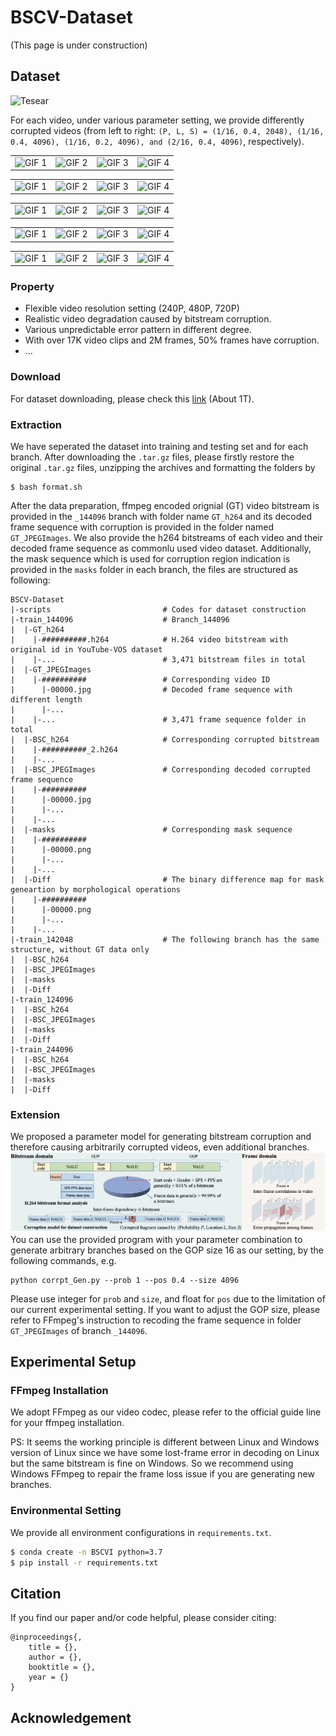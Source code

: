 # BSCV-Dataset
<!-- 
<p align="left">
    <a href=''>
      <img src='https://img.shields.io/badge/Paper-arXiv-green?style=plastic&logo=arXiv&logoColor=green' alt='Paper arXiv'>
    </a>
    <a href=''>
      <img src='https://img.shields.io/badge/Paper-PDF-red?style=plastic&logo=adobeacrobatreader&logoColor=red' alt='Paper PDF'>
    </a>
</p> -->

<!-- This repo contains code for our paper:

[Bitstream-corrupted Video Recovery: Benchmark Dataset and Method]()

[Tianyi Liu](), [Kejun Wu](), [Yi Wang](), [Wenyang Liu](), [Kim-Hui Yap](), [Lap-Pui Chau]() -->

(This page is under construction)

## Dataset

![Tesear](teaser_v6_00.png)

For each video, under various parameter setting, we provide differently corrupted videos (from left to right: ``(P, L, S) = (1/16, 0.4, 2048), (1/16, 0.4, 4096), (1/16, 0.2, 4096), and (2/16, 0.4, 4096)``, respectively).
<table>
  <tr>
    <td><img src="GIF/1e0c2e54f2_142048.gif" alt="GIF 1" width="180"/></td>
    <td><img src="GIF/1e0c2e54f2_144096.gif" alt="GIF 2" width="180"/></td>
    <td><img src="GIF/1e0c2e54f2_124096.gif" alt="GIF 3" width="180"/></td>
    <td><img src="GIF/1e0c2e54f2_244096.gif" alt="GIF 4" width="180"/></td>
  </tr>
</table>
<table>
  <tr>
    <td><img src="GIF/bmx-bumps_142048.gif" alt="GIF 1" width="180"/></td>
    <td><img src="GIF/bmx-bumps_144096.gif" alt="GIF 2" width="180"/></td>
    <td><img src="GIF/bmx-bumps_124096.gif" alt="GIF 3" width="180"/></td>
    <td><img src="GIF/bmx-bumps_244096.gif" alt="GIF 4" width="180"/></td>
  </tr>
</table>
<table>
  <tr>
    <td><img src="GIF/camel_142048.gif" alt="GIF 1" width="180"/></td>
    <td><img src="GIF/camel_144096.gif" alt="GIF 2" width="180"/></td>
    <td><img src="GIF/camel_124096.gif" alt="GIF 3" width="180"/></td>
    <td><img src="GIF/camel_244096.gif" alt="GIF 4" width="180"/></td>
  </tr>
</table>
<table>
  <tr>
    <td><img src="GIF/mascot_142048.gif" alt="GIF 1" width="180"/></td>
    <td><img src="GIF/mascot_144096.gif" alt="GIF 2" width="180"/></td>
    <td><img src="GIF/mascot_124096.gif" alt="GIF 3" width="180"/></td>
    <td><img src="GIF/mascot_244096.gif" alt="GIF 4" width="180"/></td>
  </tr>
</table>
<table>
  <tr>
    <td><img src="GIF/tennis_142048.gif" alt="GIF 1" width="180"/></td>
    <td><img src="GIF/tennis_144096.gif" alt="GIF 2" width="180"/></td>
    <td><img src="GIF/tennis_124096.gif" alt="GIF 3" width="180"/></td>
    <td><img src="GIF/tennis_244096.gif" alt="GIF 4" width="180"/></td>
  </tr>
</table>

### Property
- Flexible video resolution setting (240P, 480P, 720P)
- Realistic video degradation caused by bitstream corruption.
- Various unpredictable error pattern in different degree.
- With over 17K video clips and 2M frames, 50% frames have corruption.
- ...

### Download
For dataset downloading, please check this [link](https://entuedu-my.sharepoint.com/:f:/g/personal/liut0038_e_ntu_edu_sg/Egn7Xygv7UJBilL9z3nFo_4Bm5LdeoXCv-uiDo3qANsmTw?e=fMU9gZ) (About 1T).

### Extraction
We have seperated the dataset into training and testing set and for each branch. 
After downloading the ``.tar.gz`` files, please firstly restore the original ``.tar.gz`` files, unzipping the archives and formatting the folders by
```
$ bash format.sh
```

After the data preparation, ffmpeg encoded orignial (GT) video bitstream is provided in the ``_144096`` branch with folder name ``GT_h264`` and its decoded frame sequence with corruption is provided in the folder named ``GT_JPEGImages``.
We also provide the h264 bitstreams of each video and their decoded frame sequence as commonlu used video dataset.
Additionally, the mask sequence which is used for corruption region indication is provided in the ``masks`` folder in each branch, the files are structured as following:
```
BSCV-Dataset
|-scripts                         # Codes for dataset construction
|-train_144096                    # Branch_144096
|  |-GT_h264
|    |-##########.h264            # H.264 video bitstream with original id in YouTube-VOS dataset
|    |-...                        # 3,471 bitstream files in total
|  |-GT_JPEGImages
|    |-##########                 # Corresponding video ID
|      |-00000.jpg                # Decoded frame sequence with different length
|      |-...
|    |-...                        # 3,471 frame sequence folder in total
|  |-BSC_h264                     # Corresponding corrupted bitstream
|    |-##########_2.h264          
|    |-...                        
|  |-BSC_JPEGImages               # Corresponding decoded corrupted frame sequence
|    |-##########
|      |-00000.jpg              
|      |-...
|    |-...
|  |-masks                        # Corresponding mask sequence
|    |-##########
|      |-00000.png
|      |-...
|    |-...         
|  |-Diff                         # The binary difference map for mask geneartion by morphological operations
|    |-##########
|      |-00000.png
|      |-...
|    |-...
|-train_142048                    # The following branch has the same structure, without GT data only
|  |-BSC_h264
|  |-BSC_JPEGImages
|  |-masks       
|  |-Diff
|-train_124096
|  |-BSC_h264
|  |-BSC_JPEGImages
|  |-masks       
|  |-Diff
|-train_244096
|  |-BSC_h264
|  |-BSC_JPEGImages
|  |-masks       
|  |-Diff         
```

### Extension
We proposed a parameter model for generating bitstream corruption and therefore causing arbitrarily corrupted videos, even additional branches. 
![Param_Model](extend_fig.png)
You can use the provided program with your parameter combination to generate arbitrary branches based on the GOP size 16 as our setting, by the following commands, e.g.
```
python corrpt_Gen.py --prob 1 --pos 0.4 --size 4096 
```
Please use integer for ``prob`` and ``size``, and float for ``pos`` due to the limitation of our current experimental setting. 
If you want to adjust the GOP size, please refer to FFmpeg's instruction to recoding the frame sequence in folder ``GT_JPEGImages`` of branch ``_144096``.

## Experimental Setup
### FFmpeg Installation
We adopt FFmpeg as our video codec, please refer to the official guide line for your ffmpeg installation.

PS: It seems the working principle is different between Linux and Windows version of Linux since we have some lost-frame error in decoding on Linux but the same bitstream is fine on Windows. So we recommend using Windows FFmpeg to repair the frame loss issue if you are generating new branches. 

### Environmental Setting
We provide all environment configurations in ``requirements.txt``.

```bash
$ conda create -n BSCVI python=3.7
$ pip install -r requirements.txt
```

<!-- Similar CUDA version should also be acceptable with corresponding version control for ``torch`` and ``torchvision``.
We refer the authors to [Generation](generation/README.md) and [Experiment](baselines/README.md) for details on quetsion-answer
generation, balancing, data split, and baseline experiments. For these two functionalities, please checkout the corresponding
sub-directory for code and instructions. -->

## Citation
If you find our paper and/or code helpful, please consider citing:
```
@inproceedings{,
    title = {},
    author = {},
    booktitle = {},
    year = {}
}
```

## Acknowledgement
